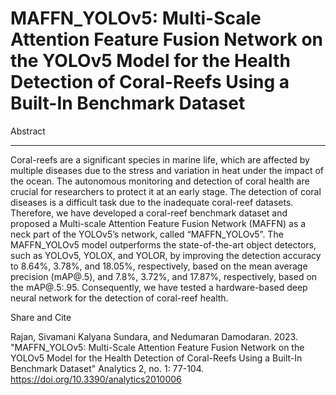# MAFFN_YOLOv5: Multi-Scale Attention Feature Fusion Network on the YOLOv5 Model for the Health Detection of Coral-Reefs Using a Built-In Benchmark Dataset
Abstract
********
Coral-reefs are a significant species in marine life, which are affected by multiple diseases due to the stress and variation in heat under the impact of the ocean. The autonomous monitoring and detection of coral health are crucial for researchers to protect it at an early stage. The detection of coral diseases is a difficult task due to the inadequate coral-reef datasets. Therefore, we have developed a coral-reef benchmark dataset and proposed a Multi-scale Attention Feature Fusion Network (MAFFN) as a neck part of the YOLOv5’s network, called “MAFFN_YOLOv5”. The MAFFN_YOLOv5 model outperforms the state-of-the-art object detectors, such as YOLOv5, YOLOX, and YOLOR, by improving the detection accuracy to 8.64%, 3.78%, and 18.05%, respectively, based on the mean average precision (mAP@.5), and 7.8%, 3.72%, and 17.87%, respectively, based on the mAP@.5:.95. Consequently, we have tested a hardware-based deep neural network for the detection of coral-reef health.



Share and Cite

Rajan, Sivamani Kalyana Sundara, and Nedumaran Damodaran. 2023. "MAFFN_YOLOv5: Multi-Scale Attention Feature Fusion Network on the YOLOv5 Model for the Health Detection of Coral-Reefs Using a Built-In Benchmark Dataset" Analytics 2, no. 1: 77-104. https://doi.org/10.3390/analytics2010006
